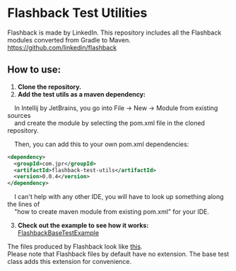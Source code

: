 # Flashback Test Utilities

Flashback is made by LinkedIn. This repository includes all the Flashback modules converted from Gradle to Maven. https://github.com/linkedin/flashback

## How to use:

1. **Clone the repository.**
2. **Add the test utils as a maven dependency:**

&nbsp;&nbsp;&nbsp;&nbsp;In Intellij by JetBrains, you go into File -> New -> Module from existing sources  
&nbsp;&nbsp;&nbsp;&nbsp;and create the module by selecting the pom.xml file in the cloned repository.
  
&nbsp;&nbsp;&nbsp;&nbsp;Then, you can add this to your own pom.xml dependencies:
  ```xml
  <dependency>
    <groupId>com.jpr</groupId>
    <artifactId>flashback-test-utils</artifactId>
    <version>0.0.4</version>
  </dependency>
  ```
&nbsp;&nbsp;&nbsp;&nbsp;I can't help with any other IDE, you will have to look up something along the lines of  
&nbsp;&nbsp;&nbsp;&nbsp;"how to create maven module from existing pom.xml" for your IDE.

3. **Check out the example to see how it works:** [FlashbackBaseTestExample](flashback-test-utils/src/test/java/com/jpr/flashbacktestutils/FlashbackBaseTestExample.java)

The files produced by Flashback look like [this](flashback-test-utils/flashback_scenes/SCENE_NAME.json).  
Please note that Flashback files by default have no extension. The base test class adds this extension for convenience.
